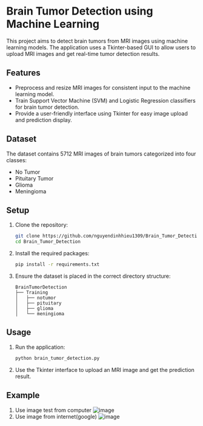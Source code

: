 # Brain Tumor Detection using Machine Learning

This project aims to detect brain tumors from MRI images using machine learning models. The application uses a Tkinter-based GUI to allow users to upload MRI images and get real-time tumor detection results.

## Features

- Preprocess and resize MRI images for consistent input to the machine learning model.
- Train Support Vector Machine (SVM) and Logistic Regression classifiers for brain tumor detection.
- Provide a user-friendly interface using Tkinter for easy image upload and prediction display.

## Dataset

The dataset contains 5712 MRI images of brain tumors categorized into four classes:
- No Tumor
- Pituitary Tumor
- Glioma
- Meningioma

## Setup

1. Clone the repository:
    ```sh
    git clone https://github.com/nguyendinhhieu1309/Brain_Tumor_Detection.git
    cd Brain_Tumor_Detection
    ```

2. Install the required packages:
    ```sh
    pip install -r requirements.txt
    ```

3. Ensure the dataset is placed in the correct directory structure:
    ```
    BrainTumorDetection
    ├── Training
    │   ├── notumor
    │   ├── pituitary
    │   ├── glioma
    │   └── meningioma
    ```

## Usage

1. Run the application:
    ```sh
    python brain_tumor_detection.py
    ```

2. Use the Tkinter interface to upload an MRI image and get the prediction result.
## Example
1. Use image test from computer
![image](https://github.com/nguyendinhhieu1309/Brain_Tumor_Detection/assets/163109800/622ea14a-53bd-4e48-bb5d-32d44d6f3315)
2. Use image from internet(google)
![image](https://github.com/nguyendinhhieu1309/Brain_Tumor_Detection/assets/163109800/87d4d949-fdd5-458b-88e6-5c8bb594b577)
